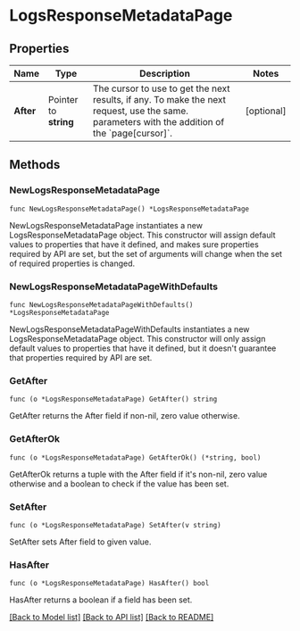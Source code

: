 # LogsResponseMetadataPage

## Properties

Name | Type | Description | Notes
---- | ---- | ----------- | ------
**After** | Pointer to **string** | The cursor to use to get the next results, if any. To make the next request, use the same. parameters with the addition of the &#x60;page[cursor]&#x60;. | [optional] 

## Methods

### NewLogsResponseMetadataPage

`func NewLogsResponseMetadataPage() *LogsResponseMetadataPage`

NewLogsResponseMetadataPage instantiates a new LogsResponseMetadataPage object.
This constructor will assign default values to properties that have it defined,
and makes sure properties required by API are set, but the set of arguments
will change when the set of required properties is changed.

### NewLogsResponseMetadataPageWithDefaults

`func NewLogsResponseMetadataPageWithDefaults() *LogsResponseMetadataPage`

NewLogsResponseMetadataPageWithDefaults instantiates a new LogsResponseMetadataPage object.
This constructor will only assign default values to properties that have it defined,
but it doesn't guarantee that properties required by API are set.

### GetAfter

`func (o *LogsResponseMetadataPage) GetAfter() string`

GetAfter returns the After field if non-nil, zero value otherwise.

### GetAfterOk

`func (o *LogsResponseMetadataPage) GetAfterOk() (*string, bool)`

GetAfterOk returns a tuple with the After field if it's non-nil, zero value otherwise
and a boolean to check if the value has been set.

### SetAfter

`func (o *LogsResponseMetadataPage) SetAfter(v string)`

SetAfter sets After field to given value.

### HasAfter

`func (o *LogsResponseMetadataPage) HasAfter() bool`

HasAfter returns a boolean if a field has been set.


[[Back to Model list]](../README.md#documentation-for-models) [[Back to API list]](../README.md#documentation-for-api-endpoints) [[Back to README]](../README.md)


